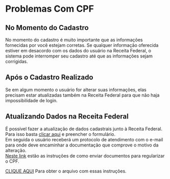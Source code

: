 # Problemas Com CPF  

## No Momento do Cadastro

No momento do cadastro é muito importante que as informações fornecidas por você estejam corretas. Se qualquer informação oferecida estiver 
em desacordo com os dados do usuário na Receita Federal, o sistema pode interromper seu cadastro até que as informações sejam corrigidas.

## Após o Cadastro Realizado

Se em algum momento o usuário for alterar suas informações, elas precisam estar atualizadas também na Receita Federal para que não haja impossibilidade 
de login.  

## Atualizando Dados na Receita Federal

É possível fazer a atualização de dados cadastrais junto à Receita Federal. 
Para isso basta [clicar aqui](https://servicos.receita.fazenda.gov.br/servicos/cpf/alterar/default.asp) e preencher o formulário.  
Em seguida o usuário 
receberá um protocolo de atendimento com o e-mail para onde deve encaminhar a documentação que comprove o motivo da alteração.  
[Neste link](https://www.gov.br/receitafederal/pt-br/assuntos/meu-cpf/envio-de-documentos-por-e-mail) estão as instruções de como enviar documentos 
para regularizar o CPF.

[CLIQUE AQUI](../_arquivos/CriarConta.pdf) Para obter o arquivo com essas instruções.